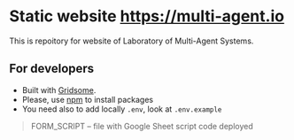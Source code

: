 # Static website https://multi-agent.io

This is repoitory for website of Laboratory of Multi-Agent Systems.

## For developers

* Built with [Gridsome](https://gridsome.org/).
* Please, use [npm](https://www.npmjs.com) to install packages
* You need also to add locally `.env`, look at `.env.example`
> FORM_SCRIPT – file with Google Sheet script code deployed